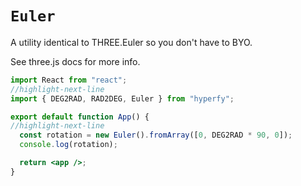 # `Euler`

A utility identical to THREE.Euler so you don't have to BYO.

See three.js docs for more info.

```jsx
import React from "react";
//highlight-next-line
import { DEG2RAD, RAD2DEG, Euler } from "hyperfy";

export default function App() {
//highlight-next-line
  const rotation = new Euler().fromArray([0, DEG2RAD * 90, 0]);
  console.log(rotation);

  return <app />;
}
```
